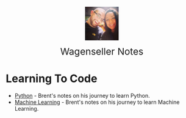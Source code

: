 <img
    src="./images/BrentAndMandi.jpg"
    width="88"
    style="display: block; width: 88px; margin: auto; margin-bottom: 1em"
/><span style="display: block; text-align: center; font-size: 1.75em;"> Wagenseller Notes </span>


# Learning To Code
- [Python](/learn_to_code/python/) - Brent's notes on his journey to learn Python.
- [Machine Learning](/learn_to_code/machine_learning/) - Brent's notes on his journey to learn Machine Learning.


